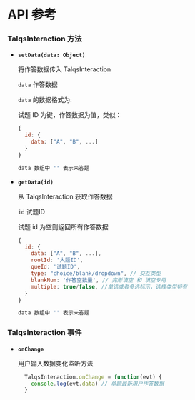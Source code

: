 # API 参考

### TalqsInteraction 方法

- **`setData(data: Object)`**

  将作答数据传入 TalqsInteraction

  `data`    作答数据
  
  `data` 的数据格式为:

  试题 ID 为键，作答数据为值，类似：

  ```js
  { 
    id: { 
      data: ["A", "B", ...]
    }
  }

  data 数组中 '' 表示未答题

  ```
    
- **`getData(id)`**

  从 TalqsInteraction 获取作答数据

  `id`    试题ID

  试题 id 为空则返回所有作答数据
  
  ```js
  { 
    id: { 
      data: ["A", "B", ...],
      rootId: '大题ID',
      queId: '试题ID',
      type: "choice/blank/dropdown", // 交互类型
      blankNum: '作答空数量', // 完形填空 和 填空专用
      multiple: true/false, //单选或者多选标示，选择类型特有
    }
  }

  data 数组中 '' 表示未答题

  ```

### TalqsInteraction 事件

- **`onChange`**

  用户输入数据变化监听方法

  ```js
    TalqsInteraction.onChange = function(evt) { 
      console.log(evt.data) // 单题最新用户作答数据
    }
  ```





  